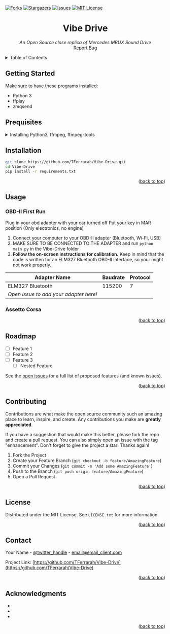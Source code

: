 <!-- Improved compatibility of back to top link: See: https://github.com/othneildrew/Best-README-Template/pull/73 -->
<a name="readme-top"></a>
<!--
*** Thanks for checking out the Best-README-Template. If you have a suggestion
*** that would make this better, please fork the repo and create a pull request
*** or simply open an issue with the tag "enhancement".
*** Don't forget to give the project a star!
*** Thanks again! Now go create something AMAZING! :D
-->



<!-- PROJECT SHIELDS -->
<!--
*** I'm using markdown "reference style" links for readability.
*** Reference links are enclosed in brackets [ ] instead of parentheses ( ).
*** See the bottom of this document for the declaration of the reference variables
*** for contributors-url, forks-url, etc. This is an optional, concise syntax you may use.
*** https://www.markdownguide.org/basic-syntax/#reference-style-links
-->
[![Forks][forks-shield]][forks-url]
[![Stargazers][stars-shield]][stars-url]
[![Issues][issues-shield]][issues-url]
[![MIT License][license-shield]][license-url]

<h1 align="center">Vibe Drive</h1>
  <p align="center">
    <i>An Open Source close replica of Mercedes MBUX Sound Drive</i>
    <br />
    <a href="https://github.com/TFerrarah/Vibe-Drive/issues">Report Bug</a>
</div>



<!-- TABLE OF CONTENTS -->
<details>
  <summary>Table of Contents</summary>
  <ol>
    <li>
      <a href="#getting-started">Getting Started</a>
      <ul>
        <li><a href="#prerequisites">Prerequisites</a></li>
        <li><a href="#installation">Installation</a></li>
      </ul>
    </li>
    <li><a href="#usage">Usage</a></li>
    <li><a href="#roadmap">Roadmap</a></li>
    <li><a href="#contributing">Contributing</a></li>
    <li><a href="#license">License</a></li>
    <li><a href="#contact">Contact</a></li>
    <li><a href="#acknowledgments">Acknowledgments</a></li>
  </ol>
</details>

<!-- GETTING STARTED -->
## Getting Started
Make sure to have these programs installed:
- Python 3
- ffplay
- zmqsend

## Prequisites

<details>
  <summary>Installing Python3, ffmpeg, ffmpeg-tools</summary>
  Vibe Drive requires these programs to be installed and working: **Python**, **ffplay**, **zmqsend**

  ### Installing Python
  **Windows**
  ```
  winget install Python.Python3
  ```
  or, alternatively
  ```
  choco install python
  ```
  
  **MacOS**
  ```
  brew install Python
  ```
  
  **Ubuntu/Debian**
  ```
  sudo apt-get install python3
  ```
  
  ### Installing ffmpeg
  
  **Windows**
  ```
  winget install ffmpeg
  ```
  or, alternatively
  ```
  choco install ffmpeg-full
  ```
  
  **MacOS**
  ```
  brew install ffmpeg
  ```
  
  **Ubuntu/Debian**
  ```
  sudo apt-get install ffmpeg
  ```
  
  ### Installing zmqsend
  **Windows**
  <a href="https://www.gyan.dev/ffmpeg/builds/#tools">Download ffmpeg-tools from gyan.dev</a> and add the `bin` folder to your PATH.
  
  **MacOS**
  ```
  brew install zmqsend
  ```
  
  On macOS you can install only zmqsend, which is the only ffmpeg-tool needed
  
  **Ubuntu/Debian**
  ```
  sudo apt-get install libzmq3-dev
  ```
</details>

## Installation

   ```sh
   git clone https://github.com/TFerrarah/Vibe-Drive.git
   cd Vibe-Drive
   pip install -r requirements.txt
   ```

<p align="right">(<a href="#readme-top">back to top</a>)</p>



<!-- USAGE EXAMPLES -->
## Usage

### OBD-II First Run
Plug in your obd adapter with your car turned off
Put your key in MAR position (Only electronics, no engine)
1. Connect your computer to your OBD-II adapter (Bluetooth, Wi-Fi, USB)
2. MAKE SURE TO BE CONNECTED TO THE ADAPTER and run `python main.py` in the Vibe-Drive folder
3. **Follow the on-screen instructions for calibration.**
Keep in mind that the code is written for an ELM327 Bluetooth OBD-II interface, so your might not work properly.

| Adapter Name                           | Baudrate | Protocol |
|----------------------------------------|----------|----------|
| ELM327 Bluetooth                       | 115200   | 7        |
| _Open issue to add your adapter here!_ |          |          |

### Assetto Corsa

<p align="right">(<a href="#readme-top">back to top</a>)</p>



<!-- ROADMAP -->
## Roadmap

- [ ] Feature 1
- [ ] Feature 2
- [ ] Feature 3
    - [ ] Nested Feature

See the [open issues](https://github.com/TFerrarah/Vibe-Drive/issues) for a full list of proposed features (and known issues).

<p align="right">(<a href="#readme-top">back to top</a>)</p>



<!-- CONTRIBUTING -->
## Contributing

Contributions are what make the open source community such an amazing place to learn, inspire, and create. Any contributions you make are **greatly appreciated**.

If you have a suggestion that would make this better, please fork the repo and create a pull request. You can also simply open an issue with the tag "enhancement".
Don't forget to give the project a star! Thanks again!

1. Fork the Project
2. Create your Feature Branch (`git checkout -b feature/AmazingFeature`)
3. Commit your Changes (`git commit -m 'Add some AmazingFeature'`)
4. Push to the Branch (`git push origin feature/AmazingFeature`)
5. Open a Pull Request

<p align="right">(<a href="#readme-top">back to top</a>)</p>



<!-- LICENSE -->
## License

Distributed under the MIT License. See `LICENSE.txt` for more information.

<p align="right">(<a href="#readme-top">back to top</a>)</p>



<!-- CONTACT -->
## Contact

Your Name - [@twitter_handle](https://twitter.com/twitter_handle) - email@email_client.com

Project Link: [https://github.com/TFerrarah/Vibe-Drive](https://github.com/TFerrarah/Vibe-Drive)

<p align="right">(<a href="#readme-top">back to top</a>)</p>



<!-- ACKNOWLEDGMENTS -->
## Acknowledgments

* []()
* []()
* []()

<p align="right">(<a href="#readme-top">back to top</a>)</p>



<!-- MARKDOWN LINKS & IMAGES -->
<!-- https://www.markdownguide.org/basic-syntax/#reference-style-links -->
[contributors-shield]: https://img.shields.io/github/contributors/TFerrarah/Vibe-Drive.svg?style=for-the-badge
[contributors-url]: https://github.com/TFerrarah/Vibe-Drive/graphs/contributors
[forks-shield]: https://img.shields.io/github/forks/TFerrarah/Vibe-Drive.svg?style=for-the-badge
[forks-url]: https://github.com/TFerrarah/Vibe-Drive/network/members
[stars-shield]: https://img.shields.io/github/stars/TFerrarah/Vibe-Drive.svg?style=for-the-badge
[stars-url]: https://github.com/TFerrarah/Vibe-Drive/stargazers
[issues-shield]: https://img.shields.io/github/issues/TFerrarah/Vibe-Drive.svg?style=for-the-badge
[issues-url]: https://github.com/TFerrarah/Vibe-Drive/issues
[license-shield]: https://img.shields.io/github/license/TFerrarah/Vibe-Drive.svg?style=for-the-badge
[license-url]: https://github.com/TFerrarah/Vibe-Drive/blob/master/LICENSE.txt
[linkedin-shield]: https://img.shields.io/badge/-LinkedIn-black.svg?style=for-the-badge&logo=linkedin&colorB=555
[linkedin-url]: https://linkedin.com/in/linkedin_username
[product-screenshot]: images/screenshot.png
